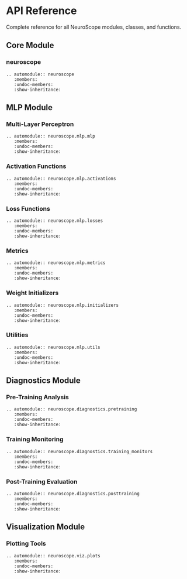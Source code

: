 # API Reference

Complete reference for all NeuroScope modules, classes, and functions.

## Core Module

### neuroscope

```{eval-rst}
.. automodule:: neuroscope
   :members:
   :undoc-members:
   :show-inheritance:
```

## MLP Module

### Multi-Layer Perceptron

```{eval-rst}
.. automodule:: neuroscope.mlp.mlp
   :members:
   :undoc-members:
   :show-inheritance:
```

### Activation Functions

```{eval-rst}
.. automodule:: neuroscope.mlp.activations
   :members:
   :undoc-members:
   :show-inheritance:
```

### Loss Functions

```{eval-rst}
.. automodule:: neuroscope.mlp.losses
   :members:
   :undoc-members:
   :show-inheritance:
```

### Metrics

```{eval-rst}
.. automodule:: neuroscope.mlp.metrics
   :members:
   :undoc-members:
   :show-inheritance:
```

### Weight Initializers

```{eval-rst}
.. automodule:: neuroscope.mlp.initializers
   :members:
   :undoc-members:
   :show-inheritance:
```

### Utilities

```{eval-rst}
.. automodule:: neuroscope.mlp.utils
   :members:
   :undoc-members:
   :show-inheritance:
```

## Diagnostics Module

### Pre-Training Analysis

```{eval-rst}
.. automodule:: neuroscope.diagnostics.pretraining
   :members:
   :undoc-members:
   :show-inheritance:
```

### Training Monitoring

```{eval-rst}
.. automodule:: neuroscope.diagnostics.training_monitors
   :members:
   :undoc-members:
   :show-inheritance:
```

### Post-Training Evaluation

```{eval-rst}
.. automodule:: neuroscope.diagnostics.posttraining
   :members:
   :undoc-members:
   :show-inheritance:
```

## Visualization Module

### Plotting Tools

```{eval-rst}
.. automodule:: neuroscope.viz.plots
   :members:
   :undoc-members:
   :show-inheritance:
```
